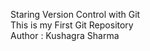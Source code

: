 Staring Version Control with Git
<br>
This is my First Git Repository
<br>
Author : Kushagra Sharma 
